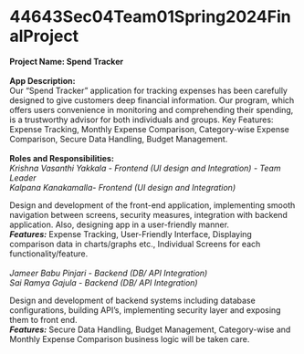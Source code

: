 # 44643Sec04Team01Spring2024FinalProject

**Project Name: Spend Tracker**
<br>
<br>
**App Description:**<br>
Our “Spend Tracker” application for tracking expenses has been carefully designed to give customers deep financial information. Our program, which offers users convenience in monitoring and comprehending their spending, is a trustworthy advisor for both individuals and groups. 
Key Features: Expense Tracking, Monthly Expense Comparison, Category-wise Expense Comparison, Secure Data Handling, Budget Management.
<br>
<br>
**Roles and Responsibilities:**
<br>
*Krishna Vasanthi Yakkala - Frontend (UI design and Integration) - Team Leader*<br>
*Kalpana Kanakamalla- Frontend (UI design and Integration)*<br>

Design and development of the front-end application, implementing smooth navigation between screens, security measures, integration with backend application. Also, designing app in a user-friendly manner.<br>
***Features:*** Expense Tracking, User-Friendly Interface, Displaying comparison data in charts/graphs etc., Individual Screens for each functionality/feature.<br><br>
*Jameer Babu Pinjari - Backend (DB/ API Integration)*<br>
*Sai Ramya Gajula - Backend (DB/ API Integration)*<br>

Design and development of backend systems including database configurations, building API’s, implementing security layer and exposing them to front end.<br>
***Features:*** Secure Data Handling, Budget Management, Category-wise and Monthly Expense Comparison business logic will be taken care.
